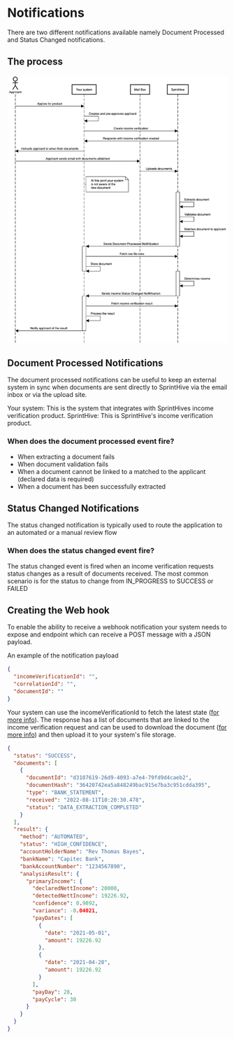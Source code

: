 # Notifications

There are two different notifications available namely Document Processed and Status Changed notifications.

## The process

![notification-sequence-diagram](images/document-processed-notification-diagram.png)


## Document Processed Notifications

The document processed notifications can be useful to keep an external system in sync when documents are sent directly
to SprintHive via the email inbox or via the upload site. 

Your system: This is the system that integrates with SprintHives income verification product.
SprintHive: This is SprintHive's income verification product.

### When does the document processed event fire?

* When extracting a document fails
* When document validation fails
* When a document cannot be linked to a matched to the applicant (declared data is required)
* When a document has been successfully extracted

## Status Changed Notifications

The status changed notification is typically used to route the application to an automated or a manual review flow

### When does the status changed event fire?

The status changed event is fired when an income verification requests status changes as a result of documents received.
The most common scenario is for the status to change from IN_PROGRESS to SUCCESS or FAILED


## Creating the Web hook 

To enable the ability to receive a webhook notification your system needs to expose and endpoint which can receive
a POST message with a JSON payload.

An example of the notification payload
```json
{
  "incomeVerificationId": "",
  "correlationId": "",
  "documentId": ""
}
```

Your system can use the incomeVerificationId to fetch the latest state ([for more info](../../api/GetIncomeVerificationState.md)).
The response has a list of documents that are linked to the income verification request and can be used to download the document ([for more info](../../api/GetDocumentContent.md))
and then upload it to your system's file storage. 

```json
{
  "status": "SUCCESS",
  "documents": [
    {
      "documentId": "d3107619-26d9-4093-a7e4-79fd9d4caeb2",
      "documentHash": "36420742ea5a848249bac915e7ba3c951cdda395",
      "type": "BANK_STATEMENT",
      "received": "2022-08-11T10:20:30.478",
      "status": "DATA_EXTRACTION_COMPLETED"
    }
  ],
  "result": {
    "method": "AUTOMATED",
    "status": "HIGH_CONFIDENCE",
    "accountHolderName": "Rev Thomas Bayes",
    "bankName": "Capitec Bank",
    "bankAccountNumber": "1234567890",
    "analysisResult": {
      "primaryIncome": {
        "declaredNettIncome": 20000,
        "detectedNettIncome": 19226.92,
        "confidence": 0.9892,
        "variance": -0.04021,
        "payDates": [
          {
            "date": "2021-05-01",
            "amount": 19226.92
          },
          {
            "date": "2021-04-28",
            "amount": 19226.92
          }
        ],
        "payDay": 28,
        "payCycle": 30
      }
    }
  }
}
```